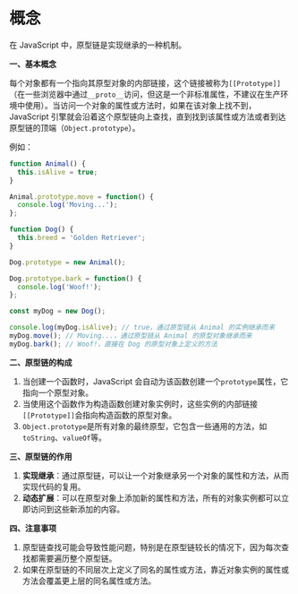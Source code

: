 # 概念

在 JavaScript 中，原型链是实现继承的一种机制。

**一、基本概念**

每个对象都有一个指向其原型对象的内部链接，这个链接被称为`[[Prototype]]`（在一些浏览器中通过`__proto__`访问，但这是一个非标准属性，不建议在生产环境中使用）。当访问一个对象的属性或方法时，如果在该对象上找不到，JavaScript 引擎就会沿着这个原型链向上查找，直到找到该属性或方法或者到达原型链的顶端（`Object.prototype`）。

例如：

```javascript
function Animal() {
  this.isAlive = true;
}

Animal.prototype.move = function() {
  console.log('Moving...');
};

function Dog() {
  this.breed = 'Golden Retriever';
}

Dog.prototype = new Animal();

Dog.prototype.bark = function() {
  console.log('Woof!');
};

const myDog = new Dog();

console.log(myDog.isAlive); // true，通过原型链从 Animal 的实例继承而来
myDog.move(); // Moving...，通过原型链从 Animal 的原型对象继承而来
myDog.bark(); // Woof!，直接在 Dog 的原型对象上定义的方法
```

**二、原型链的构成**

1. 当创建一个函数时，JavaScript 会自动为该函数创建一个`prototype`属性，它指向一个原型对象。
2. 当使用这个函数作为构造函数创建对象实例时，这些实例的内部链接`[[Prototype]]`会指向构造函数的原型对象。
3. `Object.prototype`是所有对象的最终原型，它包含一些通用的方法，如`toString`、`valueOf`等。

**三、原型链的作用**

1. **实现继承**：通过原型链，可以让一个对象继承另一个对象的属性和方法，从而实现代码的复用。
2. **动态扩展**：可以在原型对象上添加新的属性和方法，所有的对象实例都可以立即访问到这些新添加的内容。

**四、注意事项**

1. 原型链查找可能会导致性能问题，特别是在原型链较长的情况下，因为每次查找都需要遍历整个原型链。
2. 如果在原型链的不同层次上定义了同名的属性或方法，靠近对象实例的属性或方法会覆盖更上层的同名属性或方法。
